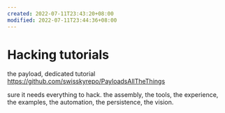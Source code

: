 ```yaml
---
created: 2022-07-11T23:43:20+08:00
modified: 2022-07-11T23:44:36+08:00
---
```


# Hacking tutorials

the payload, dedicated tutorial
https://github.com/swisskyrepo/PayloadsAllTheThings

sure it needs everything to hack. the assembly, the tools, the experience, the examples, the automation, the persistence, the vision.
